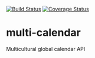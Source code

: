 [![Build Status](https://travis-ci.org/nscarlson/multi-calendar.svg?branch=master)](https://travis-ci.org/nscarlson/multi-calendar)
[![Coverage Status](https://coveralls.io/repos/github/nscarlson/multi-calendar/badge.svg?branch=master)](https://coveralls.io/github/nscarlson/multi-calendar?branch=master)

# multi-calendar
Multicultural global calendar API
